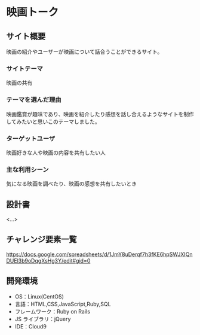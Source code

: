  # 映画トーク

## サイト概要

映画の紹介やユーザーが映画について話合うことができるサイト。

### サイトテーマ

映画の共有

### テーマを選んだ理由

映画鑑賞が趣味であり、映画を紹介したり感想を話し合えるようなサイトを制作してみたいと思いこのテーマしました。

### ターゲットユーザ

映画好きな人や映画の内容を共有したい人

### 主な利用シーン

気になる映画を調べたり、映画の感想を共有したいとき

## 設計書

<...>

## チャレンジ要素一覧

<https://docs.google.com/spreadsheets/d/1JmY8uDerqf7h3fKE6hpSWJXIQnDUEl3b9oDqgXsHg3Y/edit#gid=0>

## 開発環境

- OS：Linux(CentOS)
- 言語：HTML,CSS,JavaScript,Ruby,SQL
- フレームワーク：Ruby on Rails
- JS ライブラリ：jQuery
- IDE：Cloud9
